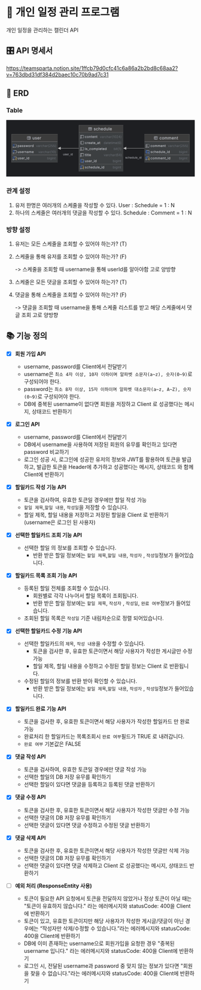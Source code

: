 # 📅 개인 일정 관리 프로그램


개인 일정을 관리하는 캘린더 API

## 🎛️ API 명세서
https://teamsparta.notion.site/1ffcb79d0cfc41c6a86a2b2bd8c68aa2?v=763dbd31df384d2baec10c70b9ad7c31

## 🔐 ERD
### **Table**
![img.png](img.png)


### **관계 설정**

1. 유저 한명은 여러개의 스케줄을 작성할 수 있다.
   User : Schedule = 1 : N
2. 하나의 스케줄은 여러개의 댓글을 작성할 수 있다.
   Schedule : Comment = 1 : N

### **방향 설정**

1. 유저는 모든 스케줄을 조회할 수 있어야 하는가? (T)
2. 스케줄을 통해 유저를 조회할 수 있어야 하는가? (F)
   
   -> 스케줄을 조회할 때 username을 통해 userId를 알아야함 고로 양방향


3. 스케줄은 모든 댓글을 조회할 수 있어야 하는가? (T)
4. 댓글을 통해 스케줄을 조회할 수 있어야 하는가? (F)

   -> 댓글을 조회할 때 username을 통해 스케줄 리스트를 받고 해당 스케줄에서 댓글 조회 고로 양방향
   


## 📚 기능 정의

- [x] **회원 가입 API**
  - username, password를 Client에서 전달받기
  - username은  `최소 4자 이상, 10자 이하이며 알파벳 소문자(a~z), 숫자(0~9)`로 구성되어야 한다.
  - password는  `최소 8자 이상, 15자 이하이며 알파벳 대소문자(a~z, A~Z), 숫자(0~9)`로 구성되어야 한다.
  - DB에 중복된 username이 없다면 회원을 저장하고 Client 로 성공했다는 메시지, 상태코드 반환하기


- [x] **로그인 API**
  - username, password를 Client에서 전달받기
  - DB에서 username을 사용하여 저장된 회원의 유무를 확인하고 있다면 password 비교하기
  - 로그인 성공 시, 로그인에 성공한 유저의 정보와 JWT를 활용하여 토큰을 발급하고,
    발급한 토큰을 Header에 추가하고 성공했다는 메시지, 상태코드 와 함께 Client에 반환하기


- [x] **할일카드 작성 기능 API**
  - 토큰을 검사하여, 유효한 토큰일 경우에만 할일 작성 가능
  - `할일 제목`,`할일 내용`, `작성일`을 저장할 수 있습니다.
  - 할일 제목, 할일 내용을 저장하고 저장된 할일을 Client 로 반환하기(username은 로그인 된 사용자)


- [x] **선택한 할일카드 조회 기능 API**
  - 선택한 할일 의 정보를 조회할 수 있습니다.
    - 반환 받은 할일 정보에는 `할일 제목`,`할일 내용`, `작성자` , `작성일`정보가 들어있습니다.


- [x] **할일카드 목록 조회 기능 API**
  - 등록된 할일 전체를 조회할 수 있습니다.
      - 회원별로 각각 나누어서 할일 목록이 조회됩니다.
      - 반환 받은 할일 정보에는 `할일 제목`, `작성자` , `작성일`, `완료 여부`정보가 들어있습니다.
  - 조회된 할일 목록은 `작성일` 기준 내림차순으로 정렬 되어있습니다.


- [x] **선택한 할일카드 수정 기능 API**
  - 선택한 할일카드의 `제목`, `작성 내용`을 수정할 수 있습니다.
      - 토큰을 검사한 후, 유효한 토큰이면서 해당 사용자가 작성한 게시글만 수정 가능
      - 할일 제목, 할일 내용을 수정하고 수정된 할일 정보는 Client 로 반환됩니다.
  - 수정된 할일의 정보를 반환 받아 확인할 수 있습니다.
    - 반환 받은 할일 정보에는 `할일 제목`,`할일 내용`, `작성자` , `작성일`정보가 들어있습니다.


- [x] **할일카드 완료 기능 API**
  - 토큰을 검사한 후, 유효한 토큰이면서 해당 사용자가 작성한 할일카드 만 완료 가능
  - 완료처리 한 할일카드는 목록조회시 `완료 여부`필드가 TRUE 로 내려갑니다.
  - `완료 여부` 기본값은 FALSE


- [x]  **댓글 작성 API**
    - 토큰을 검사하여, 유효한 토큰일 경우에만 댓글 작성 가능
    - 선택한 할일의 DB 저장 유무를 확인하기
    - 선택한 할일이 있다면 댓글을 등록하고 등록된 댓글 반환하기


- [x]  **댓글 수정 API**
    - 토큰을 검사한 후, 유효한 토큰이면서 해당 사용자가 작성한 댓글만 수정 가능
    - 선택한 댓글의 DB 저장 유무를 확인하기
    - 선택한 댓글이 있다면 댓글 수정하고 수정된 댓글 반환하기


- [x]  **댓글 삭제 API**
    - 토큰을 검사한 후, 유효한 토큰이면서 해당 사용자가 작성한 댓글만 삭제 가능
    - 선택한 댓글의 DB 저장 유무를 확인하기
    - 선택한 댓글이 있다면 댓글 삭제하고 Client 로 성공했다는 메시지, 상태코드 반환하기


- [ ]  **예외 처리 (ResponseEntity 사용)**
    - 토큰이 필요한 API 요청에서 토큰을 전달하지 않았거나 정상 토큰이 아닐 때는 "토큰이 유효하지 않습니다." 라는 에러메시지와 statusCode: 400을 Client에 반환하기
    - 토큰이 있고, 유효한 토큰이지만 해당 사용자가 작성한 게시글/댓글이 아닌 경우에는 “작성자만 삭제/수정할 수 있습니다.”라는 에러메시지와 statusCode: 400을 Client에 반환하기
    - DB에 이미 존재하는 username으로 회원가입을 요청한 경우 "중복된 username 입니다." 라는 에러메시지와 statusCode: 400을 Client에 반환하기
    - 로그인 시, 전달된 username과 password 중 맞지 않는 정보가 있다면 "회원을 찾을 수 없습니다."라는 에러메시지와 statusCode: 400을 Client에 반환하기